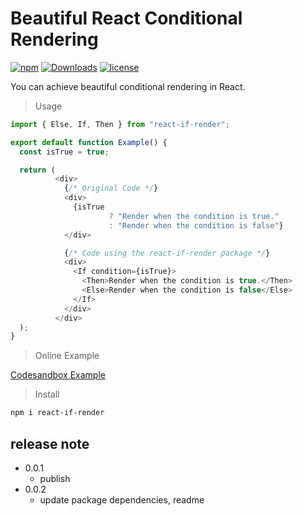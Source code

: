 # Beautiful React Conditional Rendering

[![npm](https://img.shields.io/npm/v/react-if-render)](https://www.npmjs.com/package/react-if-render)
[![Downloads](https://img.shields.io/npm/dt/react-if-render)](http://npm-stat.com/charts.html?package=react-if-render)
[![license](https://img.shields.io/npm/l/react-if-render)](https://img.shields.io/npm/l/react-if-render)

You can achieve beautiful conditional rendering in React.

> Usage

```javascript
import { Else, If, Then } from "react-if-render";

export default function Example() {
  const isTrue = true;

  return (
          <div>
            {/* Original Code */}
            <div>
              {isTrue
                      ? "Render when the condition is true."
                      : "Render when the condition is false"}
            </div>

            {/* Code using the react-if-render package */}
            <div>
              <If condition={isTrue}>
                <Then>Render when the condition is true.</Then>
                <Else>Render when the condition is false</Else>
              </If>
            </div>
          </div>
  );
}


```

> Online Example

[Codesandbox Example](https://codesandbox.io/s/react-if-render-38cfm4)


> Install

```bash
npm i react-if-render
```

## release note

* 0.0.1
    * publish
* 0.0.2
  * update package dependencies, readme
